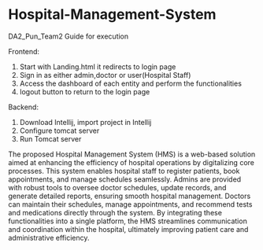 # Hospital-Management-System
DA2_Pun_Team2 
Guide for execution 

Frontend: 
1) Start with Landing.html it redirects to login page
2) Sign in as either admin,doctor or user(Hospital Staff)
3) Access the dashboard of each entity and perform the functionalities
4) logout button to return to the login page

Backend:
1) Download Intellij, import project in Intellij
2) Configure tomcat server
3) Run Tomcat server 

The proposed Hospital Management System (HMS) is a web-based solution aimed at enhancing the efficiency of hospital operations by digitalizing core processes. This system enables hospital staff to register patients, book appointments, and manage schedules seamlessly. Admins are provided with robust tools to oversee doctor schedules, update records, and generate detailed reports, ensuring smooth hospital management. Doctors can maintain their schedules, manage appointments, and recommend tests and medications directly through the system. By integrating these functionalities into a single platform, the HMS streamlines communication and coordination within the hospital, ultimately improving patient care and administrative efficiency.
